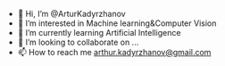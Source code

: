 - 👋 Hi, I’m @ArturKadyrzhanov
- 👀 I’m interested in Machine learning&Computer Vision
- 🌱 I’m currently learning Artificial Intelligence 
- 💞️ I’m looking to collaborate on ...
- 📫 How to reach me arthur.kadyrzhanov@gmail.com

<!---
ArturKadyrzhan/ArturKadyrzhan is a ✨ special ✨ repository because its `README.md` (this file) appears on your GitHub profile.
You can click the Preview link to take a look at your changes.
--->

